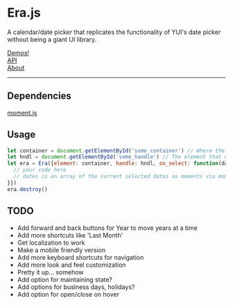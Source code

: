 # Era.js
A calendar/date picker that replicates the functionality of YUI's date picker without being a giant UI library.

[Demos!](https://ayehavgunne.github.io/erajs/)  
[API](https://ayehavgunne.github.io/erajs/api.html)  
[About](https://ayehavgunne.github.io/erajs/about.html)  

---

## Dependencies
[moment.js](https://momentjs.com)

## Usage
```javascript
let container = document.getElementById('some_container') // Where the calendar will reside in HTML
let hndl = document.getElementById('some_handle') // The element that when clicked with reveal the hidden calendar
let era = Era({element: container, handle: hndl, on_select: function(dates) {
  // your code here
  // dates is an array of the current selected dates as moments via moment.js
}})
era.destroy()

``` 

## TODO

- Add forward and back buttons for Year to move years at a time
- Add more shortcuts like 'Last Month'
- Get localization to work
- Make a mobile friendly version
- Add more keyboard shortcuts for navigation
- Add more look and feel customization
- Pretty it up... somehow
- Add option for maintaining state?
- Add options for business days, holidays?
- Add option for open/close on hover
